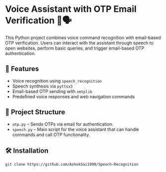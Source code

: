 # Voice Assistant with OTP Email Verification 🔐🗣️

This Python project combines voice command recognition with email-based OTP verification. Users can interact with the assistant through speech to open websites, perform basic queries, and trigger email-based OTP authentication.

## 🔧 Features

- Voice recognition using `speech_recognition`
- Speech synthesis via `pyttsx3`
- Email-based OTP sending with `smtplib`
- Predefined voice responses and web navigation commands

## 📂 Project Structure

- `otp.py` – Sends OTPs via email for authentication.
- `speech.py` – Main script for the voice assistant that can handle commands and call OTP functionality.

## 🛠️ Installation

```bash
git clone https://github.com/AshokSai1999/Speech-Recognition


